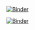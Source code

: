 [![Binder](https://mybinder.org/badge_logo.svg)](https://mybinder.org/v2/gh/SijmeJan/epad_2body/master?filepath=kepler.ipynb)

[![Binder](https://mybinder.org/badge_logo.svg)](https://mybinder.org/v2/gh/SijmeJan/epad_2body/master?urlpath=apps/kepler.ipynb)

